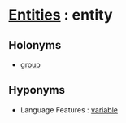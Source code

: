 # [Entities][1] : entity

## Holonyms

  - [group](group.md)
  
## Hyponyms

  - Language Features : [variable](../Language_Features/variable.md)

[1]: README.md